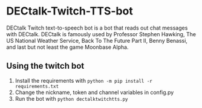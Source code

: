 # DECtalk-Twitch-TTS-bot
DECtalk Twitch text-to-speech bot is a bot that reads out chat messages with DECtalk. DECtalk is famously used by Professor Stephen Hawking, The US National Weather Service, Back To The Future Part II, Benny Benassi, and last but not least the game Moonbase Alpha.

## Using the twitch bot
1. Install the requirements with `python -m pip install -r requirements.txt`
2. Change the nickname, token and channel variables in config.py
3. Run the bot with `python dectalktwitchtts.py`
